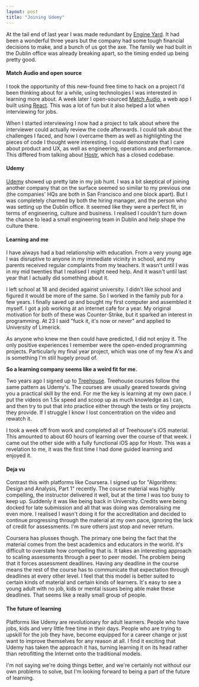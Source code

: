 ```yaml
---
layout: post
title: "Joining Udemy"
---
```


At the tail end of last year I was made redundant by [Engine Yard](https://www.engineyard.com). It had been a wonderful three years but the company had some tough financial decisions to make, and a bunch of us got the axe. The family we had built in the Dublin office was already breaking apart, so the timing ended up being pretty good.

<!-- more -->

#### Match Audio and open source

I took the opportunity of this new-found free time to hack on a project I'd been thinking about for a while, using technologies I was interested in learning more about. A week later I open-sourced [Match Audio](https://match.audio), a web app I built using [React](http://facebook.github.io/react/). This was a lot of fun but it also helped a lot when interviewing for jobs.

When I started interviewing I now had a project to talk about where the interviewer could actually review the code afterwards. I could talk about the challenges I faced, and how I overcame them as well as highlighting the pieces of code I thought were interesting. I could demonstrate that I care about product and UX, as well as engineering, operations and performance. This differed from talking about [Hostr](https://hostr.co), which has a closed codebase.

#### Udemy

[Udemy](https://www.udemy.com) showed up pretty late in my job hunt. I was a bit skeptical of joining another company that on the surface seemed so similar to my previous one (the companies' HQs are both in San Francisco and one block apart). But I was completely charmed by both the hiring manager, and the person who was setting up the Dublin office. It seemed like they were a perfect fit, in terms of engineering, culture and business. I realised I couldn't turn down the chance to lead a small engineering team in Dublin and help shape the culture there.

#### Learning and me

I have always had a bad relationship with education. From a very young age I was disruptive to anyone in my immediate vicinity in school, and my parents received regular complaints from my teachers. It wasn't until I was in my mid twenties that I realised I might need help. And it wasn't until last year that I actually did something about it.

I left school at 18 and decided against university. I didn't like school and figured it would be more of the same. So I worked in the family pub for a few years. I finally saved up and bought my first computer and assembled it myself. I got a job working at an internet cafe for a year. My original motivation for both of these was Counter-Strike, but it sparked an interest in programming. At 23 I said "fuck it, it's now or never" and applied to University of Limerick.

As anyone who knew me then could have predicted, I did not enjoy it. The only positive experiences I remember were the open-ended programming projects. Particularly my final year project, which was one of my few A's and is something I'm still hugely proud of.

**So a learning company seems like a weird fit for me.**

Two years ago I signed up to [Treehouse](https://teamtreehouse.com). Treehouse courses follow the same pattern as Udemy's. The courses are usually geared towards giving you a practical skill by the end. For me the key is learning at my own pace. I put the videos on 1.5x speed and scoop up as much knowledge as I can, and then try to put that into practice either through the tests or tiny projects they provide. If I struggle I know I lost concentration on the video and rewatch it.

I took a week off from work and completed all of Treehouse's iOS material. This amounted to about 60 hours of learning over the course of that week. I came out the other side with a fully functional iOS app for Hostr. This was a revelation to me, it was the first time I had done guided learning and enjoyed it.

#### Deja vu

Contrast this with platforms like Coursera. I signed up for "Algorithms: Design and Analysis, Part 1" recently. The course material was highly compelling, the instructor delivered it well, but at the time I was too busy to keep up. Suddenly it was like being back in University. Credits were being docked for late submission and all that was doing was demoralising me even more. I realised I wasn't doing it for the accreditation and decided to continue progressing through the material at my own pace, ignoring the lack of credit for assessments. I'm sure others just stop and never return.

Coursera has plusses though. The primary one being the fact that the material comes from the best academics and educators in the world. It's difficult to overstate how compelling that is. It takes an interesting approach to scaling assessments through a peer to peer model. The problem being that it forces assessment deadlines. Having any deadline in the course means the rest of the course has to communicate that expectation through deadlines at every other level. I feel that this model is better suited to certain kinds of material and certain kinds of learners. It's easy to see a young adult with no job, kids or mental issues being able make these deadlines. That seems like a really small group of people.

#### The future of learning

Platforms like Udemy are revolutionary for adult learners. People who have jobs, kids and very little free time in their days. People who are trying to upskill for the job they have, become equipped for a career change or just want to improve themselves for any reason at all. I find it exciting that Udemy has taken the approach it has, turning learning it on its head rather than retrofitting the Internet onto the traditional models.

I'm not saying we're doing things better, and we're certainly not without our own problems to solve, but I'm looking forward to being a part of the future of learning.
